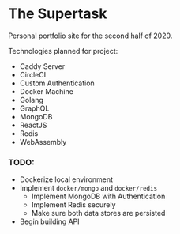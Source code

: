 # The Supertask

Personal portfolio site for the second half of 2020.

Technologies planned for project:

- Caddy Server
- CircleCI
- Custom Authentication
- Docker Machine
- Golang
- GraphQL
- MongoDB
- ReactJS
- Redis
- WebAssembly

### TODO:

- Dockerize local environment
- Implement `docker/mongo` and `docker/redis`
  - Implement MongoDB with Authentication
  - Implement Redis securely
  - Make sure both data stores are persisted
- Begin building API
